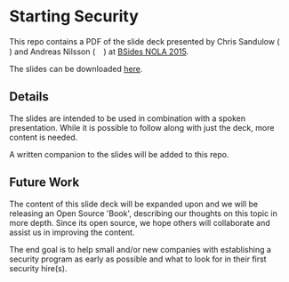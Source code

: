 # Starting Security

This repo contains a PDF of the slide deck presented by Chris Sandulow ([<img src="https://github.com/favicon.ico" width="15">](https://github.com/jfalken)) and Andreas Nilsson ([<img src="https://github.com/favicon.ico" width="15">](https://github.com/agralius)) at [BSides NOLA 2015](http://www.securitybsides.com/w/page/91550808/BSidesNOLA%202015).

The slides can be downloaded [here](https://github.com/jfalken/Starting_Security/raw/master/NOLA_BSides_SecStartup.pdf).

## Details

The slides are intended to be used in combination with a spoken presentation. While it is possible to follow along with just the deck, more content is needed.

A written companion to the slides will be added to this repo.

## Future Work

The content of this slide deck will be expanded upon and we will be releasing an Open Source 'Book', describing our thoughts on this topic in more depth. Since its open source, we hope others will collaborate and assist us in improving the content.

The end goal is to help small and/or new companies with establishing a security program as early as possible and what to look for in their first security hire(s).


